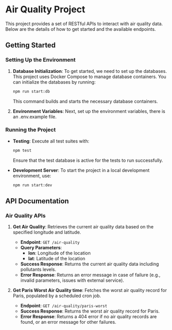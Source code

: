 # Air Quality Project

This project provides a set of RESTful APIs to interact with air quality data. Below are the details of how to get started and the available endpoints.

## Getting Started

### Setting Up the Environment

1.  **Database Initialization**:
    To get started, we need to set up the databases. This project uses Docker Compose to manage database containers. You can initialize the databases by running:

    ```bash
    npm run start:db
    ```

    This command builds and starts the necessary database containers.

2.  **Environment Variables**:
    Next, set up the environment variables, there is an .env.example file.

### Running the Project

-   **Testing**:
    Execute all test suites with:

    ```bash
    npm test
    ```

    Ensure that the test database is active for the tests to run successfully.

-   **Development Server**:
    To start the project in a local development environment, use:

    ```bash
    npm run start:dev
    ```

## API Documentation

### Air Quality APIs

1.  **Get Air Quality**:
    Retrieves the current air quality data based on the specified longitude and latitude.

    -   **Endpoint**: `GET /air-quality`
    -   **Query Parameters**:
        -   **lon**: Longitude of the location
        -   **lat**: Latitude of the location
    -   **Success Response**: Returns the current air quality data including pollutants levels.
    -   **Error Response**: Returns an error message in case of failure (e.g., invalid parameters, issues with external service).

2.  **Get Paris Worst Air Quality time**:
    Fetches the worst air quality record for Paris, populated by a scheduled cron job.

    -   **Endpoint**: `GET /air-quality/paris-worst`
    -   **Success Response**: Returns the worst air quality record for Paris.
    -   **Error Response**: Returns a 404 error if no air quality records are found, or an error message for other failures.
